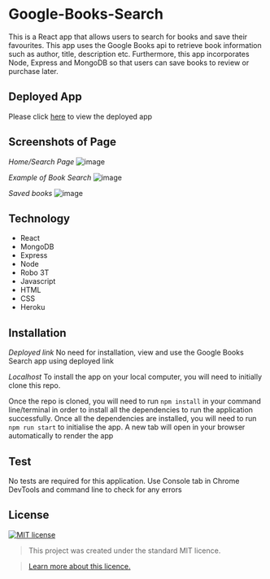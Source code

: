 # Google-Books-Search
This is a React app that allows users to search for books and save their favourites. This app uses the Google Books api to retrieve book information such as author, title, description etc. Furthermore, this app incorporates Node, Express and MongoDB so that users can save books to review or purchase later.

## Deployed App
Please click [here]() to view the deployed app

## Screenshots of Page
*Home/Search Page*
![image](https://user-images.githubusercontent.com/74797740/119217903-4f874e80-bad5-11eb-8055-80c30b166dd0.png)

*Example of Book Search*
![image](https://user-images.githubusercontent.com/74797740/119217941-88bfbe80-bad5-11eb-992f-79024a5086e4.png)

*Saved books*
![image](https://user-images.githubusercontent.com/74797740/119217976-b4db3f80-bad5-11eb-9eb6-6b55897a0140.png)

## Technology
* React
* MongoDB
* Express
* Node
* Robo 3T
* Javascript
* HTML
* CSS
* Heroku

## Installation
*Deployed link* 
No need for installation, view and use the Google Books Search app using deployed link

*Localhost* 
To install the app on your local computer, you will need to initially clone this repo.

Once the repo is cloned, you will need to run `npm install` in your command line/terminal in order to install all the dependencies to run the application successfully. Once all the dependencies are installed, you will need to run `npm run start` to initialise the app. A new tab  will open in your browser automatically to render the app

## Test
No tests are required for this application. Use Console tab in Chrome DevTools and command line to check for any errors

## License
[![MIT license](https://img.shields.io/badge/License-MIT-blue.svg)](https://lbesson.mit-license.org/)

> This project was created under the standard MIT licence.

> [Learn more about this licence.](https://lbesson.mit-license.org/)

